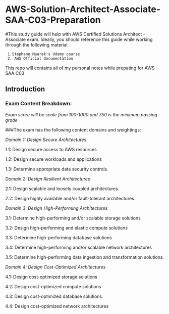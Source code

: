 # AWS-Solution-Architect-Associate-SAA-C03-Preparation

#This study guide will help with AWS Certified Solutions Architect - Associate exam. Ideally, you should reference this guide while working through the following material:

     1.Stephane Maarek's Udemy course
     2. AWS Official Documentation 

This repo will contains all of my personal notes while prepating for AWS SAA C03 

## Introduction

### Exam Content Breakdown:

*Exam score will be scale from 100-1000 and 750 is the minimum passing grade*

###The exam has the following content domains and weightings:

*Domain 1: Design Secure Architectures*

  1.1: Design secure access to AWS resources

  1.2: Design secure workloads and applications

  1.3: Determine appropriate data security controls.

*Domain 2: Design Resilient Architectures*

  2.1: Design scalable and loosely coupled architectures.

  2.2: Design highly available and/or fault-tolerant architectures.

*Domain 3: Design High-Performing Architectures*

   3.1: Determine high-performing and/or scalable storage solutions

   3.2: Design high-performing and elastic compute solutions

   3.3:  Determine high-performing database solutions
   
   3.4: Determine high-performing and/or scalable network architectures

   3.5: Determine high-performing data ingestion and transformation solutions.

*Domain 4: Design Cost-Optimized Architectures*

   4.1: Design cost-optimized storage solutions

   4.2: Design cost-optimized compute solutions

   4.3: Design cost-optimized database solutions.
   
   4.4: Design cost-optimized network architectures

